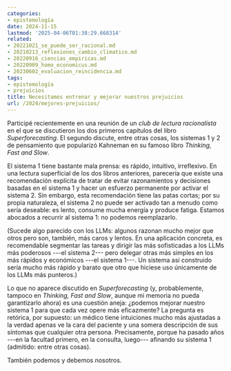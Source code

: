 ```yaml
---
categories:
- epistemología
date: 2024-11-15
lastmod: '2025-04-06T01:38:29.668314'
related:
- 20221021_se_puede_ser_racional.md
- 20210213_reflexiones_cambio_climatico.md
- 20220916_ciencias_empiricas.md
- 20220909_homo_economicus.md
- 20230602_evaluacion_reincidencia.md
tags:
- epistemología
- prejuicios
title: Necesitamos entrenar y mejorar nuestros prejuicios
url: /2024/mejores-prejuicios/
---
```


Participé recientemente en una reunión de un _club de lectura racionalista_ en el que se discutieron los dos primeros capítulos del libro _Superforecasting_. El segundo discute, entre otras cosas, los sistemas 1 y 2 de pensamiento que popularizó Kahneman en su famoso libro _Thinking, Fast and Slow_.

El sistema 1 tiene bastante mala prensa: es rápido, intuitivo, irreflexivo. En una lectura superficial de los dos libros anteriores, parecería que existe una recomendación explícita de tratar de evitar razonamientos y decisiones basadas en el sistema 1 y hacer un esfuerzo permanente por activar el sistema 2. Sin embargo, esta recomendación tiene las patas cortas; por su propia naturaleza, el sistema 2 no puede ser activado tan a menudo como sería deseable: es lento, consume mucha energía y produce fatiga. Estamos abocados a recurrir al sistema 1: no podemos reemplazarlo.

(Sucede algo parecido con los LLMs: algunos razonan mucho mejor que otros pero son, también, más caros y lentos. En una aplicación concreta, es recomendable segmentar las tareas y dirigir las más sofisticadas a los LLMs más poderosos ---el sistema 2--- pero delegar otras más simples en los más rápidos y económicos ---el sistema 1---. Un sistema así construido sería mucho más rápido y barato que otro que hiciese uso únicamente de los LLMs más punteros.)

Lo que no aparece discutido en _Superforecasting_ (y, probablemente, tampoco en _Thinking, Fast and Slow_, aunque mi memoria no pueda garantizarlo ahora) es una cuestión aneja: ¿podemos mejorar nuestro sistema 1 para que cada vez opere más eficazmente? La pregunta es retórica, por supuesto: un médico tiene intuiciones mucho más ajustadas a la verdad apenas ve la cara del paciente y una somera descripción de sus síntomas que cualquier otra persona. Precisamente, porque ha pasado años ---en la facultad primero, en la consulta, luego--- afinando su sistema 1 (admitido: entre otras cosas).

También podemos y debemos nosotros.